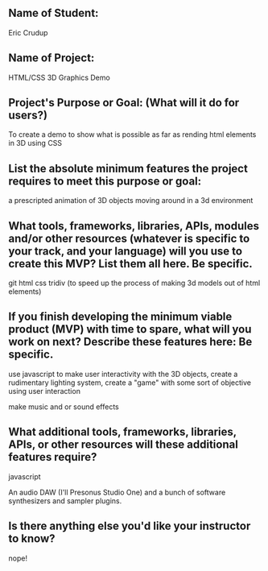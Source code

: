## Name of Student:
Eric Crudup   

## Name of Project:
HTML/CSS 3D Graphics Demo   

## Project's Purpose or Goal: (What will it do for users?)
To create a demo to show what is possible as far as rending html elements in 3D using CSS

## List the absolute minimum features the project requires to meet this purpose or goal:
a prescripted animation of 3D objects moving around in a 3d environment


## What tools, frameworks, libraries, APIs, modules and/or other resources (whatever is specific to your track, and your language) will you use to create this MVP? List them all here. Be specific.
git
html
css
tridiv (to speed up the process of making 3d models out of html elements)

## If you finish developing the minimum viable product (MVP) with time to spare, what will you work on next? Describe these features here: Be specific.

use javascript to make user interactivity with the 3D objects, create a rudimentary lighting system, create a "game" with some sort of objective using user interaction

make music and or sound effects

## What additional tools, frameworks, libraries, APIs, or other resources will these additional features require?
javascript

An audio DAW (I'll Presonus Studio One) and a bunch of software synthesizers and sampler plugins. 

## Is there anything else you'd like your instructor to know?
nope!